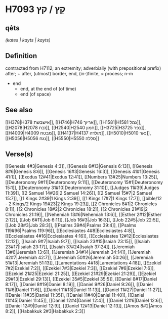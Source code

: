 # H7093 קֵץ / קץ

## qêts

_(kates | kayts | kayts)_

## Definition

contracted from H7112; an extremity; adverbially (with prepositional prefix) after; + after, (utmost) border, end, (in-)finite, × process; n-m

- end
  - end, at the end of (of time)
  - end (of space)

## See also

[[H378|H378 אישבשת]], [[H746|H746 אריוך]], [[H1581|H1581 גמל]], [[H2078|H2078 זבח]], [[H2540|H2540 חמון]], [[H3725|H3725 כפר]], [[H4009|H4009 מבטח]], [[H4137|H4137 מולדה]], [[H5010|H5010 נאר]], [[H5056|H5056 נגח]], [[H5550|H5550 סללה]]

## Verse(s)

[[Genesis 4#3|Genesis 4:3]], [[Genesis 6#13|Genesis 6:13]], [[Genesis 8#6|Genesis 8:6]], [[Genesis 16#3|Genesis 16:3]], [[Genesis 41#1|Genesis 41:1]], [[Exodus 12#41|Exodus 12:41]], [[Numbers 13#25|Numbers 13:25]], [[Deuteronomy 9#11|Deuteronomy 9:11]], [[Deuteronomy 15#1|Deuteronomy 15:1]], [[Deuteronomy 31#10|Deuteronomy 31:10]], [[Judges 11#39|Judges 11:39]], [[2 Samuel 14#26|2 Samuel 14:26]], [[2 Samuel 15#7|2 Samuel 15:7]], [[1 Kings 2#39|1 Kings 2:39]], [[1 Kings 17#7|1 Kings 17:7]], [[bible/12 - 2 Kings/2 Kings 19#23|2 Kings 19:23]], [[2 Chronicles 8#1|2 Chronicles 8:1]], [[2 Chronicles 18#2|2 Chronicles 18:2]], [[2 Chronicles 21#19|2 Chronicles 21:19]], [[Nehemiah 13#6|Nehemiah 13:6]], [[Esther 2#12|Esther 2:12]], [[Job 6#11|Job 6:11]], [[Job 16#3|Job 16:3]], [[Job 22#5|Job 22:5]], [[Job 28#3|Job 28:3]], [[Psalms 39#4|Psalms 39:4]], [[Psalms 119#96|Psalms 119:96]], [[Ecclesiastes 4#8|Ecclesiastes 4:8]], [[Ecclesiastes 4#16|Ecclesiastes 4:16]], [[Ecclesiastes 12#12|Ecclesiastes 12:12]], [[Isaiah 9#7|Isaiah 9:7]], [[Isaiah 23#15|Isaiah 23:15]], [[Isaiah 23#17|Isaiah 23:17]], [[Isaiah 37#24|Isaiah 37:24]], [[Jeremiah 13#6|Jeremiah 13:6]], [[Jeremiah 34#14|Jeremiah 34:14]], [[Jeremiah 42#7|Jeremiah 42:7]], [[Jeremiah 50#26|Jeremiah 50:26]], [[Jeremiah 51#13|Jeremiah 51:13]], [[Lamentations 4#18|Lamentations 4:18]], [[Ezekiel 7#2|Ezekiel 7:2]], [[Ezekiel 7#3|Ezekiel 7:3]], [[Ezekiel 7#6|Ezekiel 7:6]], [[Ezekiel 21#25|Ezekiel 21:25]], [[Ezekiel 21#29|Ezekiel 21:29]], [[Ezekiel 29#13|Ezekiel 29:13]], [[Ezekiel 35#5|Ezekiel 35:5]], [[Daniel 8#17|Daniel 8:17]], [[Daniel 8#19|Daniel 8:19]], [[Daniel 9#26|Daniel 9:26]], [[Daniel 11#6|Daniel 11:6]], [[Daniel 11#13|Daniel 11:13]], [[Daniel 11#27|Daniel 11:27]], [[Daniel 11#35|Daniel 11:35]], [[Daniel 11#40|Daniel 11:40]], [[Daniel 11#45|Daniel 11:45]], [[Daniel 12#4|Daniel 12:4]], [[Daniel 12#6|Daniel 12:6]], [[Daniel 12#9|Daniel 12:9]], [[Daniel 12#13|Daniel 12:13]], [[Amos 8#2|Amos 8:2]], [[Habakkuk 2#3|Habakkuk 2:3]]